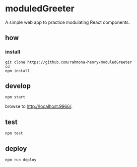 
# moduledGreeter

A simple web app to practice modulating React components.

## how

### install

```
git clone https://github.com/rahmona-henry/moduledGreeter
cd
npm install
```

## develop

```
npm start
```

browse to <http://localhost:9966/>.

## test

```
npm test
```

## deploy

```
npm run deploy
```

